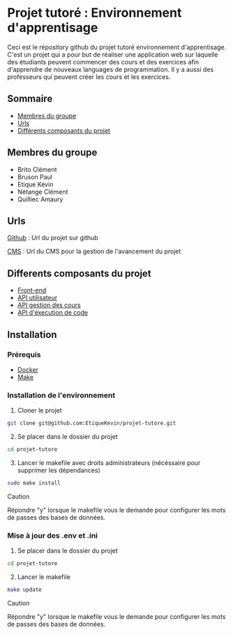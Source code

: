 # Projet tutoré : Environnement d'apprentisage

Ceci est le répository github du projet tutoré environnement d'apprentisage. C'est un projet qui a pour but de réaliser une application web sur laquelle des étudiants peuvent commencer des cours et des exercices afin d'apprendre de nouveaux languages de programmation. Il y a aussi des professeurs qui peuvent créer les cours et les exercices.

## Sommaire

- [Membres du groupe](#membres-du-groupe)
- [Urls](#urls)
- [Différents composants du projet](#differents-composants-du-projet)

## Membres du groupe
- Brito Clément
- Bruson Paul
- Etique Kévin
- Nétange Clément
- Quilliec Amaury

## Urls
[Github](https://github.com/EtiqueKevin/projet-tutore) : Url du projet sur github

[CMS](https://grav.paul-bruson.fr/) : Url du CMS pour la gestion de l'avancement du projet

## Differents composants du projet

- [Front-end](front-end/README.md)
- [API utilisateur](api-utilisateur/README.md)
- [API gestion des cours](api-cours/README.md)
- [API d'éxecution de code](api-execution/README.md)

## Installation
### Prérequis
- [Docker](https://www.docker.com/)
- [Make](https://www.gnu.org/software/make/)

### Installation de l'environnement
1. Cloner le projet
```bash
git clone git@github.com:EtiqueKevin/projet-tutore.git
```
2. Se placer dans le dossier du projet
```bash
cd projet-tutore
```

3. Lancer le makefile avec droits administrateurs (nécéssaire pour supprimer les dépendances)
```bash
sudo make install
```
> [!Caution]
> Répondre "y" lorsque le makefile vous le demande pour configurer les mots de passes des bases de données.


### Mise à jour des .env et .ini
1. Se placer dans le dossier du projet
```bash
cd projet-tutore
```
2. Lancer le makefile
```bash
make update
```
> [!Caution]
> Répondre "y" lorsque le makefile vous le demande pour configurer les mots de passes des bases de données.
